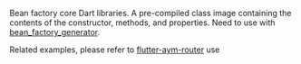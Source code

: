 Bean factory core Dart libraries.
A pre-compiled class image containing the contents of the constructor, methods, and properties.
Need to use with [bean_factory_generator](https://pub.dev/packages/bean_factory_generator).

Related examples, please refer to [flutter-aym-router](https://pub.dev/packages/aym_router_generator) use
